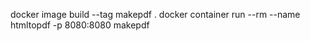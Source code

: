  docker image build --tag makepdf .
 docker container run --rm --name htmltopdf -p 8080:8080 makepdf